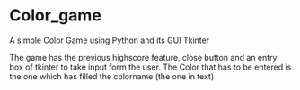 # Color_game
 A simple Color Game using Python and its GUI Tkinter


The game has the previous highscore feature, close button and an entry box of tkinter to take input form the user.
The Color that has to be entered is the one which has filled the colorname (the one in text)

